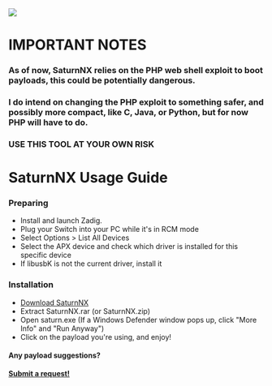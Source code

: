 <a href="https://github.com/kckarnige/saturnNX/releases">
<img style="display: block; margin-left: auto; margin-right: auto; text-align: center; margin: 0 auto;" src="https://kckarnige.github.io/saturnNX/saturnNX.png">
</a>

# IMPORTANT NOTES
### As of now, SaturnNX relies on the PHP web shell exploit to boot payloads, this could be potentially dangerous.
### I do intend on changing the PHP exploit to something safer, and possibly more compact, like C, Java, or Python, but for now PHP will have to do.
### USE THIS TOOL AT YOUR OWN RISK

# SaturnNX Usage Guide

### Preparing
- Install and launch Zadig.
- Plug your Switch into your PC while it's in RCM mode
- Select Options > List All Devices
- Select the APX device and check which driver is installed for this specific device
- If libusbK is not the current driver, install it

### Installation
- [Download SaturnNX](https://github.com/kckarnige/saturnNX/releases)
- Extract SaturnNX.rar (or SaturnNX.zip)
- Open saturn.exe (If a Windows Defender window pops up, click "More Info" and "Run Anyway")
- Click on the payload you're using, and enjoy!

#### Any payload suggestions?
[**Submit a request!**](https://github.com/kckarnige/saturnNX/issues/new/choose)
